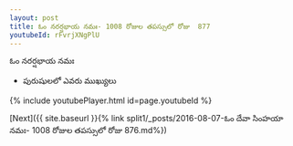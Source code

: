 ```yaml
---
layout: post
title: ఓం నరర్షభాయ నమః- 1008 రోజుల తపస్సులో రోజు  877
youtubeId: rFvrjXNgPlU
---
```

 
 
 ఓం నరర్షభాయ నమః  
 
 -  పురుషులలో ఎవరు ముఖ్యులు 
 
  
 
  
 
 
 
 
 
 


{% include youtubePlayer.html id=page.youtubeId %}
 
[Next]({{ site.baseurl }}{% link  split1/_posts/2016-08-07-ఓం దేవా సింహయా నమః- 1008 రోజుల తపస్సులో రోజు  876.md%})
 
